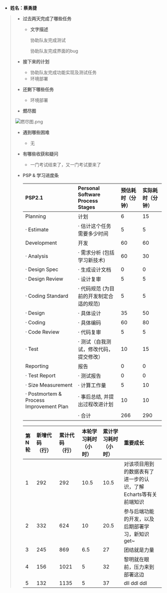 - **姓名：蔡勇捷**

> - **过去两天完成了哪些任务**
>
>   - **文字描述**
>
> 
>       协助队友完成测试
>
>       协助队友完成界面的bug
>     
>
> - **接下来的计划**
>
>   - 协助队友完成功能实现及测试任务
>   - 环境部署
>
> - **还剩下哪些任务**
>
>   - 环境部署
>
> - **燃尽图**
> 
> ![燃尽图.png](https://s2.loli.net/2022/11/30/WLuq7g6K9Is2yaC.png)
>
> - **遇到哪些困难**
>
>   - 无
>
> - **有哪些收获和疑问**
>
>   - 一门考试结束了，又一门考试要来了
>
> - **PSP & 学习进度条**
>
>   | PSP2.1                                  | Personal Software Process Stages        | 预估耗时（分钟） | 实际耗时（分钟） |
>   | :-------------------------------------- | :------------------ | :--------------- | :------|
>   | Planning           | 计划           | 6                | 15       |
>   | · Estimate     | · 估计这个任务需要多少时间     | 5    | 5       |
>   | Development                             | 开发                                    | 60              | 60              |
>   | · Analysis                              | · 需求分析 (包括学习新技术)             | 60               | 30               |
>   | · Design Spec                           | · 生成设计文档                          | 0                | 0                |
>   | · Design Review                         | · 设计复审                              | 5                | 5               |
>   | · Coding Standard                       | · 代码规范 (为目前的开发制定合适的规范) | 5                | 5                |
>   | · Design                                | · 具体设计                              | 35               | 50               |
>   | · Coding                                | · 具体编码                              | 60              | 80              |
>   | · Code Review                           | · 代码复审                              | 5                | 5                |
>   | · Test                                  | · 测试（自我测试，修改代码，提交修改）  | 10                | 15               |
>   | Reporting                               | 报告                                    | 0                | 0                |
>   | · Test Report                           | · 测试报告                              | 0                | 0                |
>   | · Size Measurement                      | · 计算工作量                            | 5                | 10               |
>   | · Postmortem & Process Improvement Plan | · 事后总结, 并提出过程改进计划          | 10               | 10               |
>   |                                         | · 合计                                  |   266           |              290 |
>
>   | 第N轮 | 新增代码（行） | 累计代码（行） | 本轮学习耗时（小时） | 累计学习耗时（小时） | 重要成长         |
>   | :---- | :------------- | :------------- | :------------------- | :------------------- | :--------------- |
>   | 1     | 292            | 292            | 10.5                   | 10.5                   | 对该项目用到的数据表有了进一步的认识，了解Echarts等有关前端知识 |
>   | 2     | 332            | 624            |         10          |         20.5             |     参与后端功能的开发，以及后期部署学习，新知识get~             | 
>   | 3 | 245 | 869 | 6.5 | 27 | 团结就是力量 |
>   |4 | 156|1021| 5| 32 | 黎明就在眼前，压力来到部署这边|
>   | 5 | 132 | 1135 | 5 | 37 | dll ddl ddl | 
